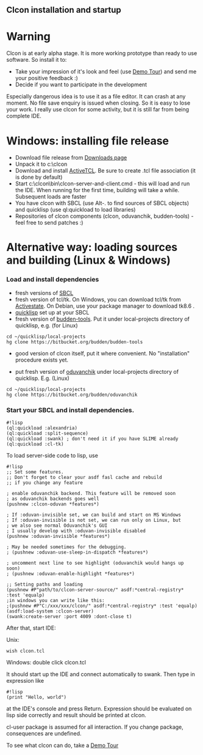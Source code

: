 Clcon installation and startup 
---------------------------

Warning
========
Clcon is at early alpha stage. It is more working prototype than ready to use software. So install it to:
- Take your impression of it's look and feel (use [Demo Tour](demo-tour.md)) and send me your positive feedback :) 
- Decide if you want to participate in the development

Especially dangerous idea is to use it as a file editor. It can crash at any moment. No file save enquiry is issued when closing. 
So it is easy to lose your work. I really use clcon for some activity, but it is still far from being complete IDE. 

Windows: installing file release
============
- Download file release from [Downloads page](https://bitbucket.org/budden/clcon/downloads)
- Unpack it to c:\clcon
- Download and install [ActiveTCL](http://www.activestate.com/activetcl). Be sure to create .tcl file association (it is done by default)
- Start c:\clcon\bin\clcon-server-and-client.cmd - this will load and run the IDE. When running for the first time, building will take a while. Subsequent loads are faster
- You have clcon with SBCL (use Alt-. to find sources of SBCL objects) and quicklisp (use ql:quickload to load libraries)
- Repositories of clcon components (clcon, oduvanchik, budden-tools) - feel free to send patches :)

Alternative way: loading sources and building (Linux & Windows)
====================

### Load and install dependencies

- fresh versions of [SBCL](http://www.sbcl.org/platform-table.html) 
- fresh version of tcl/tk. On Windows, you can download tcl/tk from [Activestate](http://www.activestate.com/activetcl/downloads). On Debian, use your package manager to download tk8.6 .
- [quicklisp](https://www.quicklisp.org/beta/) set up at your SBCL
- fresh version of [budden-tools](https://bitbucket.org/budden/budden-tools). Put it under local-projects directory of quicklisp, e.g. (for Linux)
```
cd ~/quicklisp/local-projects
hg clone https://bitbucket.org/budden/budden-tools
```  
- good version of clcon itself, put it where convenient. No "installation" procedure exists yet. 

- put fresh version of [oduvanchik](https://bitbucket.org/budden/oduvanchik) under local-projects directory of quicklisp. E.g. (Linux)
```
cd ~/quicklisp/local-projects
hg clone https://bitbucket.org/budden/oduvanchik
```

### Start your SBCL and install dependencies. 

```
#!lisp
(ql:quickload :alexandria)
(ql:quickload :split-sequence)
(ql:quickload :swank) ; don't need it if you have SLIME already
(ql:quickload :cl-tk)
```

To load server-side code to lisp, use
```
#!lisp
;; Set some features.
;; Don't forget to clear your asdf fasl cache and rebuild
;; if you change any feature

; enable oduvanchik backend. This feature will be removed soon
; as oduvanchik backends goes well
(pushnew :clcon-oduvan *features*)

; If :oduvan-invisible set, we can build and start on MS Windows
; If :oduvan-invisible is not set, we can run only on Linux, but
; we also see normal Oduvanchik's GUI
; I usually develop with :oduvan-invisible disabled
(pushnew :oduvan-invisible *features*)

; May be needed sometimes for the debugging. 
; (pushnew :oduvan-use-sleep-in-dispatch *features*)

; uncomment next line to see highlight (oduvanchik would hangs up soon)
; (pushnew :oduvan-enable-highlight *features*) 

;; Setting paths and loading
(pushnew #P"path/to/clcon-server-source/" asdf:*central-registry* :test 'equalp)
;in windows you can write like this:
;(pushnew #P"C:/xxx/xxx/clcon/" asdf:*central-registry* :test 'equalp)
(asdf:load-system :clcon-server)
(swank:create-server :port 4009 :dont-close t)
```

After that, start IDE:

Unix:
```
wish clcon.tcl
```

Windows: double click clcon.tcl

It should start up the IDE and connect automatically to swank. 
Then type in expression like 

```
#!lisp
(print "Hello, world")
```

at the IDE's console and press Return. Expression should be evaluated on lisp side correctly
and result should be printed at clcon. 

cl-user package is assumed for all interaction. If you change package, consequences are undefined.

To see what clcon can do, take a [Demo Tour](demo-tour.md)
